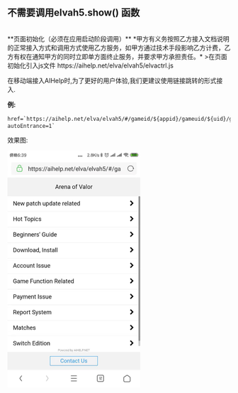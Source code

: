 ## 	不需要调用elvah5.show() 函数

<br />
**页面初始化（必须在应用启动阶段调用）**
*甲方有义务按照乙方接入文档说明的正常接入方式和调用方式使用乙方服务，如甲方通过技术手段影响乙方计费，乙方有权在通知甲方的同时立即单方面终止服务，并要求甲方承担责任。*
>在页面初始化引入js文件
https://aihelp.net/elva/elvah5/elvactrl.js
<br />

在移动端接入AIHelp时,为了更好的用户体验,我们更建议使用链接跳转的形式接入.

**例:**

    href=`https://aihelp.net/elva/elvah5/#/gameid/${appid}/gameuid/${uid}/gameName/${gameName}/username/${userName}/lan/${language}/hsTags/${tag}?autoEntrance=1`


效果图: 

<img src="https://github.com/AIHELP-NET/Pictures/blob/master/AIHelp-H5-on-mobile(2).jpg" width="300"  div align=center />
<!-- (https://github.com/AIHELP-NET/Pictures/blob/master/AIHelp-H5-on-mobile(2).jpg "h5") -->